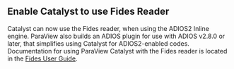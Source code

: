 ## Enable Catalyst to use Fides Reader

Catalyst can now use the Fides reader, when using the ADIOS2 Inline engine.
ParaView also builds an ADIOS plugin for use with ADIOS v2.8.0 or later, that simplifies using Catalyst for ADIOS2-enabled codes.
Documentation for using ParaView Catalyst with the Fides reader is located in the [Fides User Guide](https://fides.readthedocs.io/en/latest/paraview/paraview.html).
